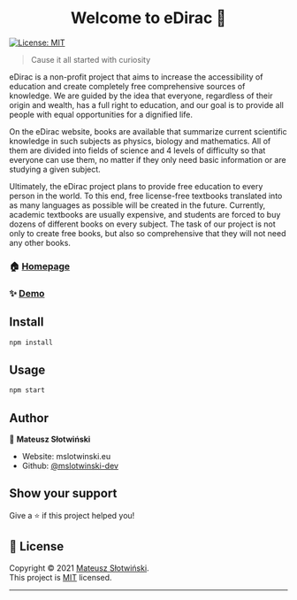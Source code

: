 <h1 align="center">Welcome to eDirac 👋</h1>
<p>
  <a href="opensource.org/licenses/MIT" target="_blank">
    <img alt="License: MIT" src="https://img.shields.io/badge/License-MIT-yellow.svg" />
  </a>
</p>

> Cause it all started with curiosity

eDirac is a non-profit project that aims to increase the accessibility of education and create completely free comprehensive sources of knowledge. We are guided by the idea that everyone, regardless of their origin and wealth, has a full right to education, and our goal is to provide all people with equal opportunities for a dignified life.

On the eDirac website, books are available that summarize current scientific knowledge in such subjects as physics, biology and mathematics. All of them are divided into fields of science and 4 levels of difficulty so that everyone can use them, no matter if they only need basic information or are studying a given subject.

Ultimately, the eDirac project plans to provide free education to every person in the world. To this end, free license-free textbooks translated into as many languages as possible will be created in the future. Currently, academic textbooks are usually expensive, and students are forced to buy dozens of different books on every subject. The task of our project is not only to create free books, but also so comprehensive that they will not need any other books.

### 🏠 [Homepage](https://edirac.netlify.app)

### ✨ [Demo](https://edirac.netlify.app)

## Install

```sh
npm install
```

## Usage

```sh
npm start
```

## Author

👤 **Mateusz Słotwiński**

* Website: mslotwinski.eu
* Github: [@mslotwinski-dev](https://github.com/mslotwinski-dev)

## Show your support

Give a ⭐️ if this project helped you!

## 📝 License

Copyright © 2021 [Mateusz Słotwiński](https://github.com/Paprotka2137).<br />
This project is [MIT](opensource.org/licenses/MIT) licensed.

***
